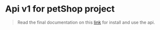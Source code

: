 # Api v1 for  petShop project

> Read the final documentation on this [link](https://petshop-projet-web-full-stack.github.io/petShopApiWiki/default-topic.html) for install and use the api.

